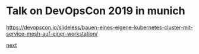 Talk on DevOpsCon 2019 in munich
=

https://devopscon.io/slideless/bauen-eines-eigene-kubernetes-cluster-mit-service-mesh-auf-einer-workstation/

[next](https://github.com/JohnnyW74/DevOpsCon2019/blob/master/doc/01-me.md)
